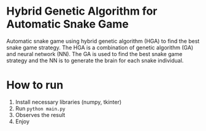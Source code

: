 # Hybrid Genetic Algorithm for Automatic Snake Game

Automatic snake game using hybrid genetic algorithm (HGA) to find the best snake game strategy. The HGA is a combination of genetic algorithm (GA) and neural network (NN). The GA is used to find the best snake game strategy and the NN is to generate the brain for each snake individual.

# How to run

1. Install necessary libraries (numpy, tkinter)
2. Run `python main.py`
3. Observes the result
4. Enjoy
